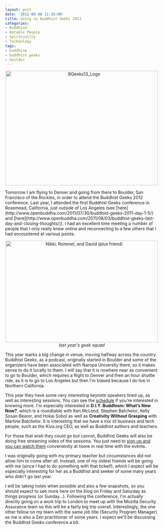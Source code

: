 ```yaml
---
layout: post
date: '2012-08-08 11:30:00'
title: Going to Buddhist Geeks 2012
categories:
- Buddhism
- Notable People
- Spirituality
- Technology
tags:
- buddhism
- buddhist geeks
- boulder
---
```

<p style="text-align:center"><a href="http://www.flickr.com/photos/albill/7731591690/" title="BGeeks13_Logo by albill, on Flickr"><img src="http://farm8.staticflickr.com/7116/7731591690_07d0b823e8.jpg" width="500" height="375" alt="BGeeks13_Logo"></a></p>
Tomorrow I am flying to Denver and going from there to Boulder, San Francisco of the Rockies, in order to attend the Buddhist Geeks 2012 conference. Last year, I attended the first Buddhist Geeks conference in Rosemead, California, just outside of Los Angeles (see [here](http://www.openbuddha.com/2011/07/30/buddhist-geeks-2011-day-1-5/) and [here](http://www.openbuddha.com/2011/08/03/buddhist-geeks-last-day-and-closing-thoughts/)). I had an excellent time meeting a number of people that I only really knew online and reconnecting to a few others that I had encountered at various points.

<p style="text-align:center"><a href="http://www.flickr.com/photos/albill/5992332901/" title="Nikki, Rommel, and David (plus friend) by albill, on Flickr"><img src="http://farm7.staticflickr.com/6129/5992332901_17650ca18a.jpg" width="500" height="333" alt="Nikki, Rommel, and David (plus friend)"></a><br><em>last year's geek squad</em></p>

This year marks a big change in venue, moving halfway across the country. Buddhist Geeks, as a podcast, originally started in Boulder and some of the organizers have been associated with Naropa University there, so it makes sense to do it locally to them. I will say that it is nowhere near as convenient to go to Boulder, which requires a flight to Denver and then an hour shuttle ride, as it is to go to Los Angeles but then I'm biased because I do live in Northern California.

This year they have some very interesting keynote speakers lined up, as well as interesting sessions. You can see the [schedule](http://conference.buddhistgeeks.com/schedule/) if you're interested in knowing more. I'm especially interested in **D.I.Y. Buddhism: What’s New Now?**, which is a roundtable with Ken McLeod, Stephen Batchelor, Kelly Sosan Bearer, and Hokai Sobol as well as **Creativity Without Grasping** with Martine Batchelor. It is interesting that we have a mix of business and tech people, such as the Kiva.org CEO, as well as Buddhist authors and teachers. 

For those that wish they could go but cannot, Buddhist Geeks will also be doing free streaming video of the sessions. You just need to [sign up and you can watch them](http://live.soundstrue.com/buddhistgeeks/) conveniently at home in real time with the events.

I was originally going with my primary teacher but circumstances did not allow him to come after all. Instead, one of my oldest friends will be going with me (since I had to do something with that ticket!), which I expect will be especially interesting for her as a Buddhist and seeker of some many years who didn't go last year. 

I will be taking notes when possible and also a few snapshots, so you should expect to see more here on the blog on Friday and Saturday as things progress (or Sunday…). Following the conference, I'm actually directly going on a work trip to London to meet up with the Mozilla Security Assurance team so this will be a fairly big trip overall. Interestingly, the one other fellow on my team with the same job title (Security Program Manager) as me is also a Zen practitioner of some years. I expect we'll be discussing the Buddhist Geeks conference a bit.

